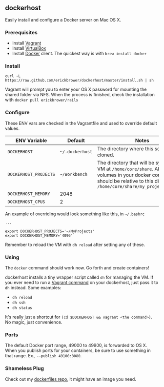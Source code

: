 ## dockerhost

Easily install and configure a Docker server on Mac OS X. 

### Prerequisites

* Install [Vagrant](http://vagrantup.com)
* Install [VirtualBox](http://www.virtualbox.org)
* Install [Docker](http://docker.io) client. The quickest way is with `brew install docker`

### Install
`curl -L https://raw.github.com/erickbrower/dockerhost/master/install.sh | sh`

Vagrant will prompt you to enter your OS X password for mounting the shared folder via NFS. When the process is finished, check the installation with `docker pull erickbrower/rails`

### Configure
These ENV vars are checked in the Vagrantfile and used to override default values. 

ENV Variable          | Default         | Notes 
--------------------- | --------------- | -----
`DOCKERHOST`          | `~/.dockerhost` | The directory where this source will be cloned.
`DOCKERHOST_PROJECTS` | `~/Workbench`   | The directory that will be synced to the VM at `/home/core/share`. All mounted volumes in your docker commands should be relative to this directory. Ex, `/home/core/share/my_project:/opt/app`
`DOCKERHOST_MEMORY` | 2048              | 
`DOCKERHOST_CPUS`   | 2                 | 

An example of overriding would look something like this, in `~/.bashrc`

```
...

export DOCKERHOST_PROJECTS='~/MyProjects'
export DOCKERHOST_MEMORY='4096'
```

Remember to reload the VM with `dh reload` after setting any of these. 

### Using 

The `docker` command should work now. Go forth and create containers!

dockerhost installs a tiny wrapper script called `dh` for managing the VM. If you ever need to run a [Vagrant command](http://docs.vagrantup.com/v2/cli/index.html) on your dockerhost, just pass it to `dh` instead. Some examples:

* `dh reload`
* `dh ssh`
* `dh status`

It's really just a shortcut for `(cd $DOCKERHOST && vagrant <the command>)`. No magic, just convenience.

### Ports

The default Docker port range, 49000 to 49900, is forwarded to OS X. When you publish ports for your containers, be sure to use something in that range. Ex., `--publish 49100:8080`. 

### Shameless Plug

Check out my [dockerfiles repo](http://github.com/erickbrower/dockerfiles), it might have an image you need. 
